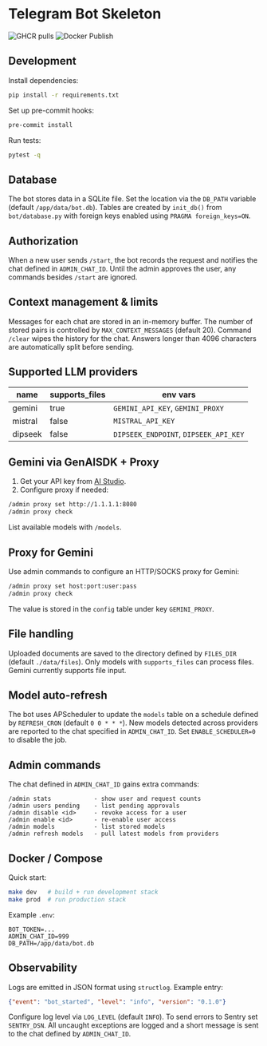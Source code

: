 # Telegram Bot Skeleton

![GHCR pulls](https://img.shields.io/badge/ghcr-pulls-blue)
![Docker Publish](https://github.com/myorg/tgbot/actions/workflows/ci.yml/badge.svg)

## Development

Install dependencies:

```bash
pip install -r requirements.txt
```

Set up pre-commit hooks:

```bash
pre-commit install
```

Run tests:

```bash
pytest -q
```

## Database

The bot stores data in a SQLite file. Set the location via the `DB_PATH` variable
(default `/app/data/bot.db`). Tables are created by `init_db()` from
`bot/database.py` with foreign keys enabled using `PRAGMA foreign_keys=ON`.

## Authorization

When a new user sends `/start`, the bot records the request and notifies the chat defined in `ADMIN_CHAT_ID`. Until the admin approves the user, any commands besides `/start` are ignored.

## Context management & limits

Messages for each chat are stored in an in-memory buffer. The number of stored pairs is controlled by `MAX_CONTEXT_MESSAGES` (default 20). Command `/clear` wipes the history for the chat. Answers longer than 4096 characters are automatically split before sending.

## Supported LLM providers

| name    | supports_files | env vars                             |
|---------|---------------|--------------------------------------|
| gemini  | true          | `GEMINI_API_KEY`, `GEMINI_PROXY` |
| mistral | false         | `MISTRAL_API_KEY`                    |
| dipseek | false         | `DIPSEEK_ENDPOINT`, `DIPSEEK_API_KEY` |

## Gemini via GenAISDK + Proxy

1. Get your API key from [AI Studio](https://aistudio.google.com/).
2. Configure proxy if needed:

```bash
/admin proxy set http://1.1.1.1:8080
/admin proxy check
```

List available models with `/models`.

## Proxy for Gemini

Use admin commands to configure an HTTP/SOCKS proxy for Gemini:

```bash
/admin proxy set host:port:user:pass
/admin proxy check
```

The value is stored in the `config` table under key `GEMINI_PROXY`.

## File handling

Uploaded documents are saved to the directory defined by `FILES_DIR` (default
`./data/files`). Only models with ``supports_files`` can process files. Gemini
currently supports file input.

## Model auto-refresh

The bot uses APScheduler to update the `models` table on a schedule defined by
`REFRESH_CRON` (default `0 0 * * *`). New models detected across providers are
reported to the chat specified in `ADMIN_CHAT_ID`. Set `ENABLE_SCHEDULER=0` to
disable the job.

## Admin commands

The chat defined in `ADMIN_CHAT_ID` gains extra commands:

```
/admin stats            - show user and request counts
/admin users pending    - list pending approvals
/admin disable <id>     - revoke access for a user
/admin enable <id>      - re-enable user access
/admin models           - list stored models
/admin refresh models   - pull latest models from providers
```

## Docker / Compose

Quick start:

```bash
make dev   # build + run development stack
make prod  # run production stack
```
Example `.env`:
```env
BOT_TOKEN=...
ADMIN_CHAT_ID=999
DB_PATH=/app/data/bot.db
```

## Observability

Logs are emitted in JSON format using `structlog`. Example entry:

```json
{"event": "bot_started", "level": "info", "version": "0.1.0"}
```

Configure log level via `LOG_LEVEL` (default `INFO`). To send errors to Sentry
set `SENTRY_DSN`. All uncaught exceptions are logged and a short message is sent
to the chat defined by `ADMIN_CHAT_ID`.
